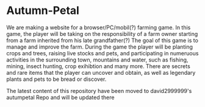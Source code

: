 # Autumn-Petal

We are making a website for a browser/PC/mobil(?) farming game. In this game, the player will be taking on the responsibility of a farm owner starting from a farm inherited from his late grandfather(?) The goal of this game is to manage and improve the farm. During the game the player will be planting crops and trees, raising live stocks and pets, and participating in numeruous activities in the surrounding town, mountains and water, such as fishing, mining, insect hunting, crop exihibtion and many more. There are secrets and rare items that the player can uncover and obtain, as well as legendary plants and pets to be bread or discover.

The latest content of this repository have been moved to david2999999's autumpetal Repo and will be updated there
